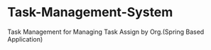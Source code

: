 # Task-Management-System
Task Management for Managing Task Assign by Org.(Spring Based Application)
